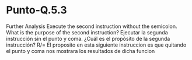 # Punto-Q.5.3
Further Analysis
Execute the second instruction without the semicolon. What is the purpose of the
second instruction?
Ejecutar la segunda instrucción sin el punto y coma. ¿Cuál es el propósito de la
segunda instrucción?
R/= El proposito en esta siguiente instruccion es que quitando el punto y coma nos mostrara los resultados de dicha funcion
